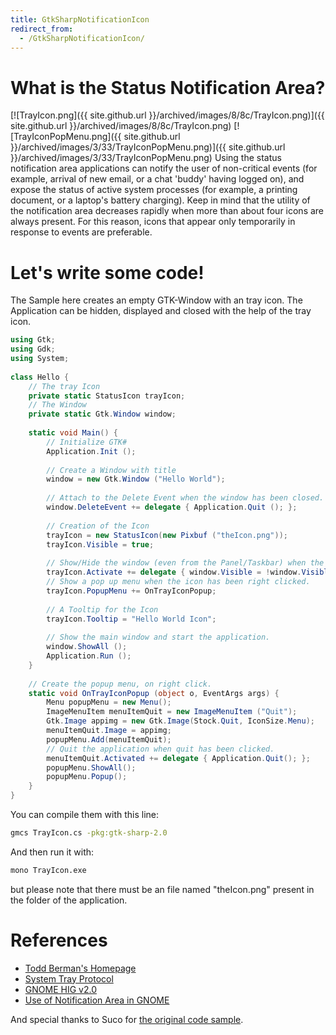 ```yaml
---
title: GtkSharpNotificationIcon
redirect_from:
  - /GtkSharpNotificationIcon/
---
```


What is the Status Notification Area?
=====================================

[![TrayIcon.png]({{ site.github.url }}/archived/images/8/8c/TrayIcon.png)]({{ site.github.url }}/archived/images/8/8c/TrayIcon.png) [![TrayIconPopMenu.png]({{ site.github.url }}/archived/images/3/33/TrayIconPopMenu.png)]({{ site.github.url }}/archived/images/3/33/TrayIconPopMenu.png) Using the status notification area applications can notify the user of non-critical events (for example, arrival of new email, or a chat 'buddy' having logged on), and expose the status of active system processes (for example, a printing document, or a laptop's battery charging). Keep in mind that the utility of the notification area decreases rapidly when more than about four icons are always present. For this reason, icons that appear only temporarily in response to events are preferable.

Let's write some code!
======================

The Sample here creates an empty GTK-Window with an tray icon. The Application can be hidden, displayed and closed with the help of the tray icon.

``` csharp
using Gtk;
using Gdk;
using System;
 
class Hello {
    // The tray Icon
    private static StatusIcon trayIcon;
    // The Window
    private static Gtk.Window window;
 
    static void Main() {
        // Initialize GTK#
        Application.Init ();
 
        // Create a Window with title
        window = new Gtk.Window ("Hello World");
 
        // Attach to the Delete Event when the window has been closed.
        window.DeleteEvent += delegate { Application.Quit (); };
 
        // Creation of the Icon
        trayIcon = new StatusIcon(new Pixbuf ("theIcon.png"));
        trayIcon.Visible = true;
 
        // Show/Hide the window (even from the Panel/Taskbar) when the TrayIcon has been clicked.
        trayIcon.Activate += delegate { window.Visible = !window.Visible; };
        // Show a pop up menu when the icon has been right clicked.
        trayIcon.PopupMenu += OnTrayIconPopup;
 
        // A Tooltip for the Icon
        trayIcon.Tooltip = "Hello World Icon";
 
        // Show the main window and start the application.
        window.ShowAll ();
        Application.Run ();
    }
 
    // Create the popup menu, on right click.
    static void OnTrayIconPopup (object o, EventArgs args) {
        Menu popupMenu = new Menu();
        ImageMenuItem menuItemQuit = new ImageMenuItem ("Quit");
        Gtk.Image appimg = new Gtk.Image(Stock.Quit, IconSize.Menu);
        menuItemQuit.Image = appimg;
        popupMenu.Add(menuItemQuit);
        // Quit the application when quit has been clicked.
        menuItemQuit.Activated += delegate { Application.Quit(); };
        popupMenu.ShowAll();
        popupMenu.Popup();
    }
}
```

You can compile them with this line:

``` bash
gmcs TrayIcon.cs -pkg:gtk-sharp-2.0
```

And then run it with:

``` bash
mono TrayIcon.exe
```

but please note that there must be an file named "theIcon.png" present in the folder of the application.

References
==========

-   [Todd Berman's Homepage](http://off.net/~tberman/diary/)
-   [System Tray Protocol](http://www.freedesktop.org/wiki/Standards_2fsystemtray_2dspec)
-   [GNOME HIG v2.0](http://developer.gnome.org/projects/gup/hig/)
-   [Use of Notification Area in GNOME](http://developer.gnome.org/projects/gup/hig/2.0/desktop-notification-area.html)

And special thanks to Suco for [the original code sample](http://blog.wikifotos.org/2008/02/14/mono-c-y-los-iconos-en-la-bandeja-del-sistema/).


